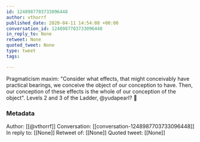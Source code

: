 ```yaml
---
id: 1248987703733096448
author: vthorrf
published_date: 2020-04-11 14:54:08 +00:00
conversation_id: 1248987703733096448
in_reply_to: None
retweet: None
quoted_tweet: None
type: tweet
tags:

---
```


Pragmaticism maxim: "Consider what effects, that might conceivably have practical bearings, we conceive the object of our conception to have. Then, our conception of these effects is the whole of our conception of the object". Levels 2 and 3 of the Ladder, @yudapearl? 🙂

### Metadata

Author: [[@vthorrf]]
Conversation: [[conversation-1248987703733096448]]
In reply to: [[None]]
Retweet of: [[None]]
Quoted tweet: [[None]]
